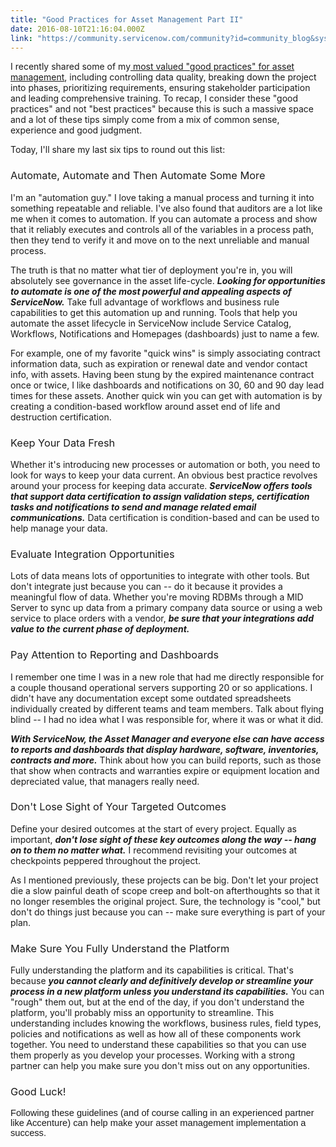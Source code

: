```yaml
---
title: "Good Practices for Asset Management Part II"
date: 2016-08-10T21:16:04.000Z
link: "https://community.servicenow.com/community?id=community_blog&sys_id=104ea2addbd0dbc01dcaf3231f9619b2"
---
```

<p>I recently shared some of my<a title="" _jive_internal="true" href="/community?id=community_blog&sys_id=cd7dae29dbd0dbc01dcaf3231f9619f7"> most valued "good practices" for asset management</a>, including controlling data quality, breaking down the project into phases, prioritizing requirements, ensuring stakeholder participation and leading comprehensive training. To recap, I consider these "good practices" and not "best practices" because this is such a massive space and a lot of these tips simply come from a mix of common sense, experience and good judgment.</p><p></p><p>Today, I'll share my last six tips to round out this list:</p><p></p><h3><span style="font-weight: normal;">Automate, Automate and Then Automate Some More</span></h3><p>I'm an "automation guy." I love taking a manual process and turning it into something repeatable and reliable. I've also found that auditors are a lot like me when it comes to automation. If you can automate a process and show that it reliably executes and controls all of the variables in a process path, then they tend to verify it and move on to the next unreliable and manual process.</p><p></p><p>The truth is that no matter what tier of deployment you're in, you will absolutely see governance in the asset life-cycle. <strong><em>Looking for opportunities to automate is one of the most powerful and appealing aspects of ServiceNow.</em></strong> Take full advantage of workflows and business rule capabilities to get this automation up and running. Tools that help you automate the asset lifecycle in ServiceNow include Service Catalog, Workflows, Notifications and Homepages (dashboards) just to name a few.</p><p></p><p>For example, one of my favorite "quick wins" is simply associating contract information data, such as expiration or renewal date and vendor contact info, with assets. Having been stung by the expired maintenance contract once or twice, I like dashboards and notifications on 30, 60 and 90 day lead times for these assets. Another quick win you can get with automation is by creating a condition-based workflow around asset end of life and destruction certification.</p><p></p><h3><span style="font-weight: normal;">Keep Your Data Fresh</span></h3><p>Whether it's introducing new processes or automation or both, you need to look for ways to keep your data current. An obvious best practice revolves around your process for keeping data accurate. <strong><em>ServiceNow offers tools that support data certification to assign validation steps, certification tasks and notifications to send and manage related email communications.</em></strong> Data certification is condition-based and can be used to help manage your data.</p><p></p><h3><span style="font-weight: normal;">Evaluate Integration Opportunities</span></h3><p>Lots of data means lots of opportunities to integrate with other tools. But don't integrate just because you can -- do it because it provides a meaningful flow of data. Whether you're moving RDBMs through a MID Server to sync up data from a primary company data source or using a web service to place orders with a vendor, <strong><em>be sure that your integrations add value to the current phase of deployment.</em></strong></p><p></p><h3><span style="font-weight: normal;">Pay Attention to Reporting and Dashboards</span></h3><p>I remember one time I was in a new role that had me directly responsible for a couple thousand operational servers supporting 20 or so applications. I didn't have any documentation except some outdated spreadsheets individually created by different teams and team members. Talk about flying blind -- I had no idea what I was responsible for, where it was or what it did.</p><p></p><p><strong><em>With ServiceNow, the Asset Manager and everyone else can have access to reports and dashboards that display hardware, software, inventories, contracts and more.</em></strong> Think about how you can build reports, such as those that show when contracts and warranties expire or equipment location and depreciated value, that managers really need.</p><p></p><h3><span style="font-weight: normal;">Don't Lose Sight of Your Targeted Outcomes</span></h3><p>Define your desired outcomes at the start of every project. Equally as important, <strong><em>don't lose sight of these key outcomes along the way -- hang on to them no matter what.</em></strong> I recommend revisiting your outcomes at checkpoints peppered throughout the project.</p><p></p><p>As I mentioned previously, these projects can be big. Don't let your project die a slow painful death of scope creep and bolt-on afterthoughts so that it no longer resembles the original project. Sure, the technology is "cool," but don't do things just because you can -- make sure everything is part of your plan.</p><p></p><h3><span style="font-weight: normal;">Make Sure You Fully Understand the Platform</span></h3><p>Fully understanding the platform and its capabilities is critical. That's because <strong><em>you cannot clearly and definitively develop or streamline your process in a new platform unless you understand its capabilities.</em></strong> You can "rough" them out, but at the end of the day, if you don't understand the platform, you'll probably miss an opportunity to streamline. This understanding includes knowing the workflows, business rules, field types, policies and notifications as well as how all of these components work together. You need to understand these capabilities so that you can use them properly as you develop your processes. Working with a strong partner can help you make sure you don't miss out on any opportunities.</p><p></p><h3><span style="font-weight: normal;">Good Luck!</span></h3><p><span style="font-size: 11.0pt; font-family: 'Arial',sans-serif;">Following these guidelines (and of course calling in an experienced partner like Accenture) can help make your asset management implementation a success.</span></p>